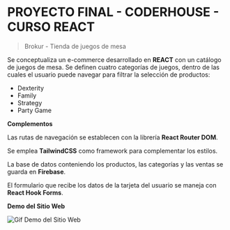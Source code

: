 # PROYECTO FINAL - CODERHOUSE - CURSO REACT

> Brokur - Tienda de juegos de mesa

Se conceptualiza un e-commerce desarrollado en **REACT** con un catálogo de juegos de mesa. Se definen cuatro categorías de juegos, dentro de las cuales el usuario puede navegar para filtrar la selección de productos:
* Dexterity
* Family
* Strategy
* Party Game

**Complementos**

Las rutas de navegación se establecen con la
librería **React Router DOM**.

Se emplea **TailwindCSS** como framework para complementar los estilos.

La base de datos conteniendo los productos, las categorías y las ventas se guarda en **Firebase**.

El formulario que recibe los datos de la tarjeta del usuario se maneja con **React Hook Forms**.

**Demo del Sitio Web**

![Gif Demo del Sitio Web](https://i.ibb.co/Qdmjn4z/ezgif-com-gif-maker.gif)